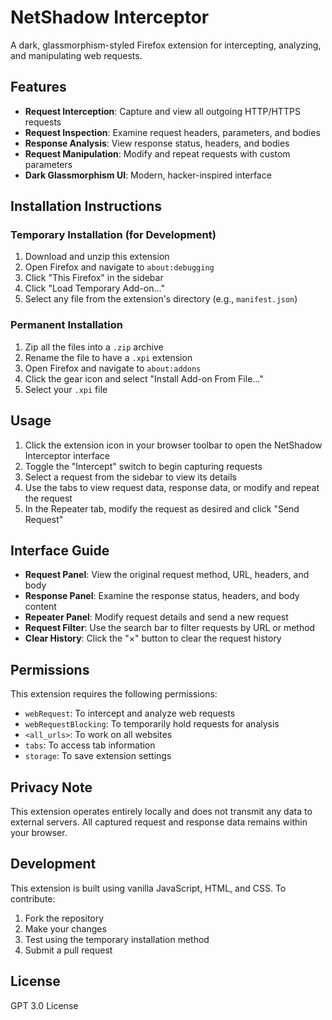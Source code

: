# NetShadow Interceptor

A dark, glassmorphism-styled Firefox extension for intercepting, analyzing, and manipulating web requests.

## Features

- **Request Interception**: Capture and view all outgoing HTTP/HTTPS requests 
- **Request Inspection**: Examine request headers, parameters, and bodies
- **Response Analysis**: View response status, headers, and bodies
- **Request Manipulation**: Modify and repeat requests with custom parameters
- **Dark Glassmorphism UI**: Modern, hacker-inspired interface

## Installation Instructions

### Temporary Installation (for Development)

1. Download and unzip this extension
2. Open Firefox and navigate to `about:debugging`
3. Click "This Firefox" in the sidebar
4. Click "Load Temporary Add-on..."
5. Select any file from the extension's directory (e.g., `manifest.json`)

### Permanent Installation

1. Zip all the files into a `.zip` archive
2. Rename the file to have a `.xpi` extension
3. Open Firefox and navigate to `about:addons`
4. Click the gear icon and select "Install Add-on From File..."
5. Select your `.xpi` file

## Usage

1. Click the extension icon in your browser toolbar to open the NetShadow Interceptor interface
2. Toggle the "Intercept" switch to begin capturing requests
3. Select a request from the sidebar to view its details
4. Use the tabs to view request data, response data, or modify and repeat the request
5. In the Repeater tab, modify the request as desired and click "Send Request"

## Interface Guide

- **Request Panel**: View the original request method, URL, headers, and body
- **Response Panel**: Examine the response status, headers, and body content
- **Repeater Panel**: Modify request details and send a new request
- **Request Filter**: Use the search bar to filter requests by URL or method
- **Clear History**: Click the "×" button to clear the request history

## Permissions

This extension requires the following permissions:

- `webRequest`: To intercept and analyze web requests
- `webRequestBlocking`: To temporarily hold requests for analysis
- `<all_urls>`: To work on all websites
- `tabs`: To access tab information
- `storage`: To save extension settings

## Privacy Note

This extension operates entirely locally and does not transmit any data to external servers. All captured request and response data remains within your browser.

## Development

This extension is built using vanilla JavaScript, HTML, and CSS. To contribute:

1. Fork the repository
2. Make your changes
3. Test using the temporary installation method
4. Submit a pull request

## License

GPT 3.0 License
